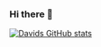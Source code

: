 ### Hi there 👋

<!--
**dhopz/dhopz** is a ✨ _special_ ✨ repository because its `README.md` (this file) appears on your GitHub profile.

Here are some ideas to get you started:

- 🔭 I’m currently working on ...
- 🌱 I’m currently learning ...
- 👯 I’m looking to collaborate on ...
- 🤔 I’m looking for help with ...
- 💬 Ask me about ...
- 📫 How to reach me: ...
- 😄 Pronouns: ...
- ⚡ Fun fact: ...
-->
[![Davids GitHub stats](https://github-readme-stats.vercel.app/api?username=dhopz&count_private=true)](https://github.com/dhopz/github-readme-stats)


